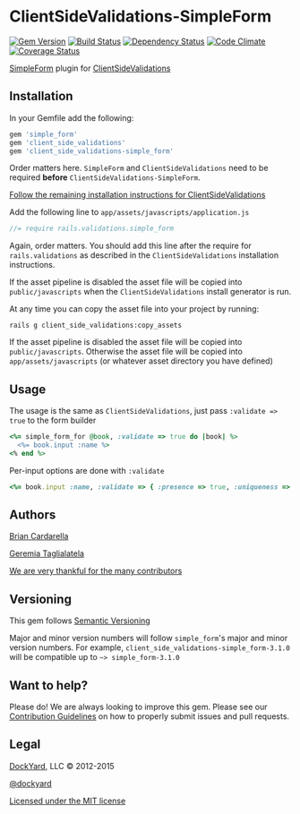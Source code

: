 # ClientSideValidations-SimpleForm #

[![Gem Version](https://badge.fury.io/rb/client_side_validations-simple_form.svg)](http://badge.fury.io/rb/client_side_validations-simple_form)
[![Build Status](https://secure.travis-ci.org/DavyJonesLocker/client_side_validations-simple_form.svg?branch=master)](https://travis-ci.org/DavyJonesLocker/client_side_validations-simple_form)
[![Dependency Status](https://gemnasium.com/DavyJonesLocker/client_side_validations-simple_form.svg)](https://gemnasium.com/DavyJonesLocker/client_side_validations-simple_form)
[![Code Climate](https://codeclimate.com/github/DavyJonesLocker/client_side_validations-simple_form/badges/gpa.svg)](https://codeclimate.com/github/DavyJonesLocker/client_side_validations-simple_form)
[![Coverage Status](https://coveralls.io/repos/DavyJonesLocker/client_side_validations-simple_form/badge.svg?branch=master)](https://coveralls.io/r/DavyJonesLocker/client_side_validations-simple_form?branch=master)

[SimpleForm](https://github.com/plataformatec/simple_form) plugin for [ClientSideValidations](https://github.com/DavyJonesLocker/client_side_validations)

## Installation ##

In your Gemfile add the following:

```ruby
gem 'simple_form'
gem 'client_side_validations'
gem 'client_side_validations-simple_form'
```

Order matters here. `SimpleForm` and `ClientSideValidations` need to be
required **before** `ClientSideValidations-SimpleForm`.

[Follow the remaining installation instructions for ClientSideValidations](https://github.com/DavyJonesLocker/client_side_validations/tree/3-2-stable/README.md)

Add the following line to `app/assets/javascripts/application.js`

```javascript
//= require rails.validations.simple_form
```

Again, order matters. You should add this line after the require for `rails.validations` as described in the `ClientSideValidations` installation instructions.

If the asset pipeline is disabled the asset file will be copied
into `public/javascripts` when the `ClientSideValidations` install generator is run.

At any time you can copy the asset file into your project by running:

```
rails g client_side_validations:copy_assets
```

If the asset pipeline is disabled the asset file will be copied
into `public/javascripts`. Otherwise the asset file will be copied into
`app/assets/javascripts` (or whatever asset directory you have
defined)

## Usage ##

The usage is the same as `ClientSideValidations`, just pass `:validate => true` to the form builder

```ruby
<%= simple_form_for @book, :validate => true do |book| %>
  <%= book.input :name %>
<% end %>
```

Per-input options are done with `:validate`

```ruby
<%= book.input :name, :validate => { :presence => true, :uniqueness => false }
```

## Authors ##

[Brian Cardarella](http://twitter.com/bcardarella)

[Geremia Taglialatela](http://twitter.com/gtagliala)

[We are very thankful for the many contributors](https://github.com/DavyJonesLocker/client_side_validations-simple_form/graphs/contributors)

## Versioning ##

This gem follows [Semantic Versioning](http://semver.org)

Major and minor version numbers will follow `simple_form`'s major and
minor version numbers. For example,
`client_side_validations-simple_form-3.1.0` will be compatible up to
`~> simple_form-3.1.0`

## Want to help? ##

Please do! We are always looking to improve this gem. Please see our
[Contribution Guidelines](https://github.com/DavyJonesLocker/client_side_validations-simple_form/blob/master/CONTRIBUTING.md)
on how to properly submit issues and pull requests.

## Legal ##

[DockYard](http://dockyard.com), LLC &copy; 2012-2015

[@dockyard](http://twitter.com/dockyard)

[Licensed under the MIT license](http://www.opensource.org/licenses/mit-license.php)
